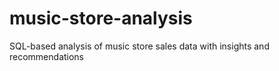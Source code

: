 # music-store-analysis
SQL-based analysis of music store sales data with insights and recommendations
